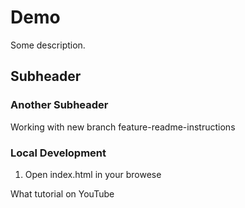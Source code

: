 # Demo

Some description.

## Subheader

### Another Subheader

Working with new branch feature-readme-instructions

### Local Development

1. Open index.html in your browese

What tutorial on YouTube